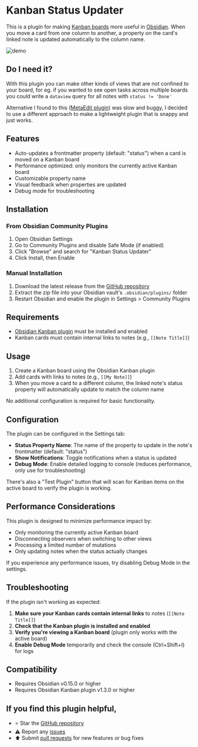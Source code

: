 # Kanban Status Updater

This is a plugin for making [Kanban boards]((https://github.com/mgmeyers/obsidian-kanban)) more useful in [Obsidian](https://obsidian.md). When you move a card from one column to another, a property on the card's linked note is updated automatically to the column name. 


![demo](demo.gif)

## Do I need it?

With this plugin you can make other kinds of views that are not confined to your board, for eg. if you wanted to see open tasks across multiple boards you could write a `dataview` query for all notes with `status != 'Done'`

Alternative I found to this ([MetaEdit plugin](https://github.com/chhoumann/MetaEdit)) was slow and buggy, I decided to use a different approach to make a lightweight plugin that is snappy and just works.

## Features

- Auto-updates a frontmatter property (default: "status") when a card is moved on a Kanban board
- Performance optimized: only monitors the currently active Kanban board
- Customizable property name
- Visual feedback when properties are updated
- Debug mode for troubleshooting

## Installation

### From Obsidian Community Plugins

1. Open Obsidian Settings
2. Go to Community Plugins and disable Safe Mode (if enabled)
3. Click "Browse" and search for "Kanban Status Updater"
4. Click Install, then Enable

### Manual Installation

1. Download the latest release from the [GitHub repository](https://github.com/yourusername/obsidian-kanban-status-updater/releases)
2. Extract the zip file into your Obsidian vault's `.obsidian/plugins/` folder
3. Restart Obsidian and enable the plugin in Settings > Community Plugins

## Requirements

- [Obsidian Kanban plugin](https://github.com/mgmeyers/obsidian-kanban) must be installed and enabled
- Kanban cards must contain internal links to notes (e.g., `[[Note Title]]`)

## Usage

1. Create a Kanban board using the Obsidian Kanban plugin
2. Add cards with links to notes (e.g., `[[My Note]]`)
3. When you move a card to a different column, the linked note's status property will automatically update to match the column name

No additional configuration is required for basic functionality.

## Configuration

The plugin can be configured in the Settings tab:

- **Status Property Name**: The name of the property to update in the note's frontmatter (default: "status")
- **Show Notifications**: Toggle notifications when a status is updated
- **Debug Mode**: Enable detailed logging to console (reduces performance, only use for troubleshooting)

There's also a "Test Plugin" button that will scan for Kanban items on the active board to verify the plugin is working.

## Performance Considerations

This plugin is designed to minimize performance impact by:

- Only monitoring the currently active Kanban board
- Disconnecting observers when switching to other views
- Processing a limited number of mutations
- Only updating notes when the status actually changes

If you experience any performance issues, try disabling Debug Mode in the settings.

## Troubleshooting

If the plugin isn't working as expected:

1. **Make sure your Kanban cards contain internal links** to notes (`[[Note Title]]`)
2. **Check that the Kanban plugin is installed and enabled**
3. **Verify you're viewing a Kanban board** (plugin only works with the active board)
4. **Enable Debug Mode** temporarily and check the console (Ctrl+Shift+I) for logs

## Compatibility

- Requires Obsidian v0.15.0 or higher
- Requires Obsidian Kanban plugin v1.3.0 or higher

## If you find this plugin helpful,
- ⭐️ Star the [GitHub repository](https://github.com/ankit-kapur/obsidian-kanban-status-updater-plugin)
- ⚠️ Report any [issues](https://github.com/ankit-kapur/obsidian-kanban-status-updater-plugin/issues)
- ⬆️ Submit [pull requests](https://github.com/ankit-kapur/obsidian-kanban-status-updater-plugin/pulls) for new features or bug fixes
